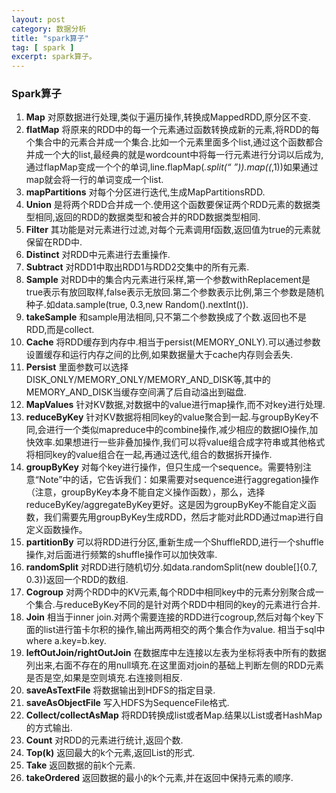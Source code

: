 ```yaml
---
layout: post
category: 数据分析
title: "spark算子"
tag: [ spark ]
excerpt: spark算子。
---
```


### Spark算子

1. **Map** 对原数据进行处理,类似于遍历操作,转换成MappedRDD,原分区不变.
2. **flatMap** 将原来的RDD中的每一个元素通过函数转换成新的元素,将RDD的每个集合中的元素合并成一个集合.比如一个元素里面多个list,通过这个函数都合并成一个大的list,最经典的就是wordcount中将每一行元素进行分词以后成为,通过flapMap变成一个个的单词,line.flapMap(_.split(“ ”)).map((_,1))如果通过map就会将一行的单词变成一个list.
3. **mapPartitions** 对每个分区进行迭代,生成MapPartitionsRDD.
4. **Union** 是将两个RDD合并成一个.使用这个函数要保证两个RDD元素的数据类型相同,返回的RDD的数据类型和被合并的RDD数据类型相同.
5. **Filter** 其功能是对元素进行过滤,对每个元素调用f函数,返回值为true的元素就保留在RDD中.
6. **Distinct** 对RDD中元素进行去重操作.
7. **Subtract** 对RDD1中取出RDD1与RDD2交集中的所有元素.
8. **Sample** 对RDD中的集合内元素进行采样,第一个参数withReplacement是true表示有放回取样,false表示无放回.第二个参数表示比例,第三个参数是随机种子.如data.sample(true, 0.3,new Random().nextInt()).
9. **takeSample** 和sample用法相同,只不第二个参数换成了个数.返回也不是RDD,而是collect.
10. **Cache** 将RDD缓存到内存中.相当于persist(MEMORY_ONLY).可以通过参数设置缓存和运行内存之间的比例,如果数据量大于cache内存则会丢失.
11. **Persist** 里面参数可以选择DISK_ONLY/MEMORY_ONLY/MEMORY_AND_DISK等,其中的MEMORY_AND_DISK当缓存空间满了后自动溢出到磁盘.
12. **MapValues** 针对KV数据,对数据中的value进行map操作,而不对key进行处理.
13. **reduceByKey** 针对KV数据将相同key的value聚合到一起.与groupByKey不同,会进行一个类似mapreduce中的combine操作,减少相应的数据IO操作,加快效率.如果想进行一些非叠加操作,我们可以将value组合成字符串或其他格式将相同key的value组合在一起,再通过迭代,组合的数据拆开操作.
14. **groupByKey** 对每个key进行操作，但只生成一个sequence。需要特别注意“Note”中的话，它告诉我们：如果需要对sequence进行aggregation操作（注意，groupByKey本身不能自定义操作函数），那么，选择reduceByKey/aggregateByKey更好。这是因为groupByKey不能自定义函数，我们需要先用groupByKey生成RDD，然后才能对此RDD通过map进行自定义函数操作。
15. **partitionBy** 可以将RDD进行分区,重新生成一个ShuffleRDD,进行一个shuffle操作,对后面进行频繁的shuffle操作可以加快效率.
16. **randomSplit** 对RDD进行随机切分.如data.randomSplit(new double[]{0.7, 0.3})返回一个RDD的数组.
17. **Cogroup** 对两个RDD中的KV元素,每个RDD中相同key中的元素分别聚合成一个集合.与reduceByKey不同的是针对两个RDD中相同的key的元素进行合并.
18. **Join** 相当于inner join.对两个需要连接的RDD进行cogroup,然后对每个key下面的list进行笛卡尔积的操作,输出两两相交的两个集合作为value. 相当于sql中where a.key=b.key.
19. **leftOutJoin/rightOutJoin** 在数据库中左连接以左表为坐标将表中所有的数据列出来,右面不存在的用null填充.在这里面对join的基础上判断左侧的RDD元素是否是空,如果是空则填充.右连接则相反.
20. **saveAsTextFile** 将数据输出到HDFS的指定目录.
21. **saveAsObjectFile** 写入HDFS为SequenceFile格式.
22. **Collect/collectAsMap** 将RDD转换成list或者Map.结果以List或者HashMap的方式输出.
23. **Count** 对RDD的元素进行统计,返回个数.
24. **Top(k)** 返回最大的k个元素,返回List的形式.
25. **Take** 返回数据的前k个元素.
26. **takeOrdered** 返回数据的最小的k个元素,并在返回中保持元素的顺序.
